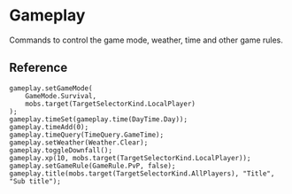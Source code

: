 # Gameplay

Commands to control the game mode, weather, time and other game rules.

## Reference

```cards
gameplay.setGameMode(
    GameMode.Survival,
    mobs.target(TargetSelectorKind.LocalPlayer)
);
gameplay.timeSet(gameplay.time(DayTime.Day));
gameplay.timeAdd(0);
gameplay.timeQuery(TimeQuery.GameTime);
gameplay.setWeather(Weather.Clear);
gameplay.toggleDownfall();
gameplay.xp(10, mobs.target(TargetSelectorKind.LocalPlayer));
gameplay.setGameRule(GameRule.PvP, false);
gameplay.title(mobs.target(TargetSelectorKind.AllPlayers), "Title", "Sub title");
```